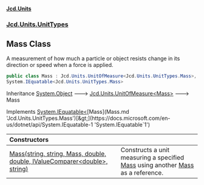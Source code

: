 #### [Jcd.Units](index.md 'index')
### [Jcd.Units.UnitTypes](Jcd.Units.UnitTypes.md 'Jcd.Units.UnitTypes')

## Mass Class

A measurement of how much a particle or object resists change in its direction or speed when a force is applied.

```csharp
public class Mass : Jcd.Units.UnitOfMeasure<Jcd.Units.UnitTypes.Mass>,
System.IEquatable<Jcd.Units.UnitTypes.Mass>
```

Inheritance [System.Object](https://docs.microsoft.com/en-us/dotnet/api/System.Object 'System.Object') &#129106; [Jcd.Units.UnitOfMeasure&lt;](UnitOfMeasure_TUnit_.md 'Jcd.Units.UnitOfMeasure<TUnit>')[Mass](Mass.md 'Jcd.Units.UnitTypes.Mass')[&gt;](UnitOfMeasure_TUnit_.md 'Jcd.Units.UnitOfMeasure<TUnit>') &#129106; Mass

Implements [System.IEquatable&lt;](https://docs.microsoft.com/en-us/dotnet/api/System.IEquatable-1 'System.IEquatable`1')[Mass](Mass.md 'Jcd.Units.UnitTypes.Mass')[&gt;](https://docs.microsoft.com/en-us/dotnet/api/System.IEquatable-1 'System.IEquatable`1')

| Constructors | |
| :--- | :--- |
| [Mass(string, string, Mass, double, double, IValueComparer&lt;double&gt;, string)](Mass..ctor.9OvK5HwZBOfQYbLOahEGdg.md 'Jcd.Units.UnitTypes.Mass.Mass(string, string, Jcd.Units.UnitTypes.Mass, double, double, Jcd.Units.IValueComparer<double>, string)') | Constructs a unit measuring a specified [Mass](Mass.md 'Jcd.Units.UnitTypes.Mass') using another [Mass](Mass.md 'Jcd.Units.UnitTypes.Mass') as a reference. |
